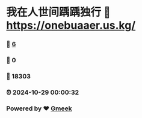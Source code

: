 # 我在人世间踽踽独行 :link: https://onebuaaer.us.kg/ 
### :page_facing_up: [6](https://onebuaaer.us.kg//tag.html) 
### :speech_balloon: 0 
### :hibiscus: 18303 
### :alarm_clock: 2024-10-29 00:00:32 
### Powered by :heart: [Gmeek](https://github.com/Meekdai/Gmeek)
